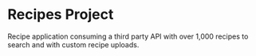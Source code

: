 # Recipes Project

Recipe application consuming a third party API with over 1,000 recipes to search and with custom recipe uploads.

